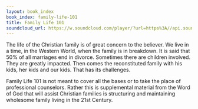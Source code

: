 ```yaml
---
layout: book_index
book_index: family-life-101
title: Family Life 101
soundcloud_url: https://w.soundcloud.com/player/?url=https%3A//api.soundcloud.com/playlists/185706134%3Fsecret_token%3Ds-xi6JO
---
```


The life of the Christian family is of great concern to the believer. We live in a time, in the Western World, when the family is in breakdown. It is said that 50% of all marriages end in divorce. Sometimes there are children involved. They are greatly impacted. Then comes the reconstituted family with his kids, her kids and our kids. That has its challenges.

Family Life 101 is not meant to cover all the bases or to take the place of professional counselors. Rather this is supplemental material from the Word of God that will assist Christian families is structuring and maintaining wholesome family living in the 21st Century.
